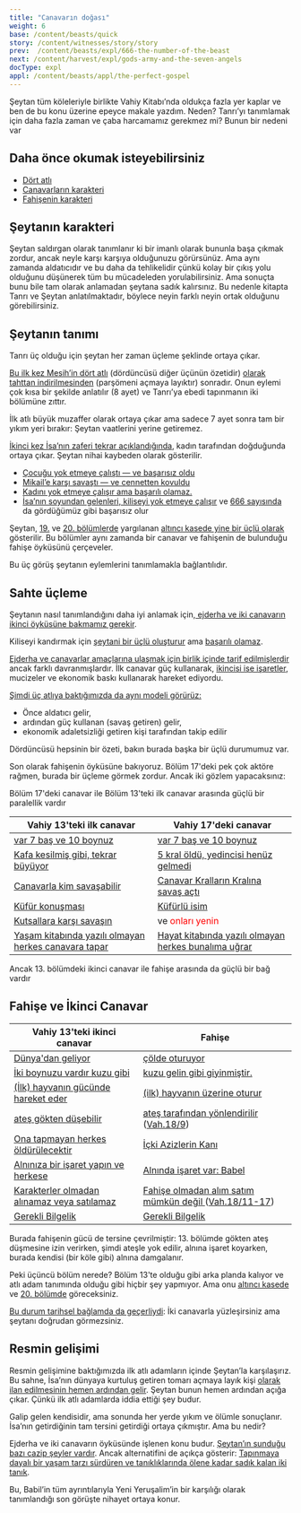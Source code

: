 ```yaml
---
title: "Canavarın doğası"
weight: 6
base: /content/beasts/quick
story: /content/witnesses/story/story
prev:  /content/beasts/expl/666-the-number-of-the-beast
next: /content/harvest/expl/gods-army-and-the-seven-angels
docType: expl
appl: /content/beasts/appl/the-perfect-gospel
---
```


Şeytan tüm köleleriyle birlikte Vahiy Kitabı’nda oldukça fazla yer kaplar ve ben de bu konu üzerine epeyce makale yazdım. Neden? Tanrı’yı tanımlamak için daha fazla zaman ve çaba harcamamız gerekmez mi? Bunun bir nedeni var

## Daha önce okumak isteyebilirsiniz

<a name="f2fd"></a>
- [Dört atlı](/content/seals/expl/the-mystery-of-the-four-horse-men)
- [Canavarların karakteri](/content/beasts/expl/the-nature-of-the-beast-in-the-book-of-revelation)
- [Fahişenin karakteri](/content/harlot/expl/the-character-and-destiny-of-the-harlot)

## Şeytanın karakteri

<a name="904a"></a>
Şeytan saldırgan olarak tanımlanır ki bir imanlı olarak bununla başa çıkmak zordur, ancak neyle karşı karşıya olduğunuzu görürsünüz. Ama aynı zamanda aldatıcıdır ve bu daha da tehlikelidir çünkü kolay bir çıkış yolu olduğunu düşünerek tüm bu mücadeleden yorulabilirsiniz. Ama sonuçta bunu bile tam olarak anlamadan şeytana sadık kalırsınız. Bu nedenle kitapta Tanrı ve Şeytan anlatılmaktadır, böylece neyin farklı neyin ortak olduğunu görebilirsiniz.

## Şeytanın tanımı

<a name="a7a0"></a>
Tanrı üç olduğu için şeytan her zaman üçleme şeklinde ortaya çıkar.

[Bu ilk kez Mesih’in dört atlı](https://www.bibleserver.com/TR/Vahiy5) (dördüncüsü diğer üçünün özetidir) [olarak tahttan indirilmesinden](https://www.bibleserver.com/TR/Vahiy5) (parşömeni açmaya layıktır) sonradır. Onun eylemi çok kısa bir şekilde anlatılır (8 ayet) ve Tanrı’ya ebedi tapınmanın iki bölümüne zıttır.

İlk atlı büyük muzaffer olarak ortaya çıkar ama sadece 7 ayet sonra tam bir yıkım yeri bırakır: Şeytan vaatlerini yerine getiremez.

[İkinci kez İsa’nın zaferi tekrar açıklandığında](https://www.bibleserver.com/TR/Vahiy12), kadın tarafından doğduğunda ortaya çıkar. Şeytan nihai kaybeden olarak gösterilir.

- [Çocuğu yok etmeye çalıştı — ve başarısız oldu](https://www.bibleserver.com/TR/Vahiy12%3A1-6)
- [Mikail’e karşı savaştı — ve cennetten kovuldu](https://www.bibleserver.com/TR/Vahiy12%3A7-12)
- [Kadını yok etmeye çalışır ama başarılı olamaz.](https://www.bibleserver.com/TR/Vahiy12%3A13-17)
- [İsa’nın soyundan gelenleri, kiliseyi yok etmeye çalışır](https://www.bibleserver.com/TR/Vahiy13) ve [666 sayısında ](/content/beasts/expl/666-the-number-of-the-beast)da gördüğümüz gibi başarısız olur

Şeytan, [19.](https://www.bibleserver.com/TR/Vahiy19%3A20) ve [20. bölümlerde](https://www.bibleserver.com/TR/Vahiy20%3A10) yargılanan [altıncı kasede yine bir üçlü olarak ](https://www.bibleserver.com/TR/Vahiy16%3A13)gösterilir. Bu bölümler aynı zamanda bir canavar ve fahişenin de bulunduğu fahişe öyküsünü çerçeveler.

Bu üç görüş şeytanın eylemlerini tanımlamakla bağlantılıdır.

## Sahte üçleme

<a name="1e70"></a>
Şeytanın nasıl tanımlandığını daha iyi anlamak için,[ ejderha ve iki canavarın ikinci öyküsüne bakmamız gerekir](https://www.bibleserver.com/TR/Vahiy13).

Kiliseyi kandırmak için [şeytani bir üçlü oluşturur](/content/beasts/expl/the-nature-of-the-beast-in-the-book-of-revelation#6999) ama [başarılı olamaz](/content/beasts/expl/666-the-number-of-the-beast#9a7b).

[Ejderha ve canavarlar amaçlarına ulaşmak için birlik içinde tarif edilmişlerdir](/content/beasts/expl/the-nature-of-the-beast-in-the-book-of-revelation) ancak farklı davranmışlardır. İlk canavar güç kullanarak, [ikincisi ise işaretler](/content/beasts/expl/the-beasts-and-the-666-in-historical-context), mucizeler ve ekonomik baskı kullanarak hareket ediyordu.

[Şimdi üç atlıya baktığımızda da aynı modeli görürüz:](/content/seals/expl/the-mystery-of-the-four-horse-men)

- Önce aldatıcı gelir,
- ardından güç kullanan (savaş getiren) gelir,
- ekonomik adaletsizliği getiren kişi tarafından takip edilir

Dördüncüsü hepsinin bir özeti, bakın burada başka bir üçlü durumumuz var.

Son olarak fahişenin öyküsüne bakıyoruz. Bölüm 17'deki pek çok aktöre rağmen, burada bir üçleme görmek zordur. Ancak iki gözlem yapacaksınız:

Bölüm 17'deki canavar ile Bölüm 13'teki ilk canavar arasında güçlü bir paralellik vardır

| Vahiy 13'teki ilk canavar | Vahiy 17'deki canavar |
|---------------------------|-----------------------|
| [var 7 baş ve 10 boynuz](https://www.bibleserver.com/TR/Vahiy13%2C1) | [var 7 baş ve 10 boynuz](https://www.bibleserver.com/TR/Vahiy17%2C3) |
| [Kafa kesilmiş gibi, tekrar büyüyor](https://www.bibleserver.com/TR/Vahiy13%2C3) | [5 kral öldü, yedincisi henüz gelmedi](https://www.bibleserver.com/TR/Vahiy17%2C10) |
| [Canavarla kim savaşabilir](https://www.bibleserver.com/TR/Vahiy13%2C4) | [Canavar Kralların Kralına savaş açtı](https://www.bibleserver.com/TR/Vahiy17%2C14) |
| [Küfür konuşması](https://www.bibleserver.com/TR/Vahiy13%2C5-6) | [Küfürlü isim](https://www.bibleserver.com/TR/Vahiy17%2C3) |
| [Kutsallara karşı savaşın](https://www.bibleserver.com/TR/Vahiy13%2C7) | ve <span style="color:red;">onları yenin</span> | [Kuzu'a karşı savaşır (https://www.bibleserver.com/TR/Vahiy17%2C14)</td> ve <span style="color:red;">üstesinden gelir</span> [yok etmeye fahişe ve karşı savaşın](https://www.bibleserver.com/TR/Vahiy17%2C16) |
| [Yaşam kitabında yazılı olmayan herkes canavara tapar](https://www.bibleserver.com/TR/Vahiy13%2C8) | [Hayat kitabında yazılı olmayan herkes bunalıma uğrar](https://www.bibleserver.com/TR/Vahiy17%2C8) |

Ancak 13. bölümdeki ikinci canavar ile fahişe arasında da güçlü bir bağ vardır

## Fahişe ve İkinci Canavar

| Vahiy 13'teki ikinci canavar | Fahişe |
|------------------------------|--------|
| [Dünya'dan geliyor](https://www.bibleserver.com/TR/Vahiy13%2C11) | [çölde oturuyor](https://www.bibleserver.com/TR/Vahiy17%2C3) |
| [İki boynuzu vardır  kuzu gibi](https://www.bibleserver.com/TR/Vahiy13%2C11) | [kuzu gelin gibi giyinmiştir.](https://www.bibleserver.com/TR/Vahiy17%2C4) |
| [(İlk) hayvanın  gücünde hareket eder](https://www.bibleserver.com/TR/Vahiy13%2C12) | [(ilk) hayvanın üzerine oturur](https://www.bibleserver.com/TR/Vahiy17%2C3) |
| [ateş gökten düşebilir](https://www.bibleserver.com/TR/Vahiy13%2C13) | [ateş tarafından yönlendirilir](https://www.bibleserver.com/TR/Vahiy17%2C16) ([Vah.18/9](https://www.bibleserver.com/TR/Vahiy18%2C9)) |
| [Ona tapmayan herkes öldürülecektir](https://www.bibleserver.com/TR/Vahiy13%2C15) | [İçki Azizlerin Kanı](https://www.bibleserver.com/TR/Vahiy17%2C6) |
| [Alnınıza bir işaret yapın ve herkese](https://www.bibleserver.com/TR/Vahiy13%2C16) | [Alnında işaret var: Babel](https://www.bibleserver.com/TR/Vahiy17%2C5) |
| [Karakterler olmadan alınamaz veya satılamaz](https://www.bibleserver.com/TR/Vahiy13%2C17) | [Fahişe olmadan alım satım mümkün değil ](https://www.bibleserver.com/TR/Vahiy18%2C3) ([Vah.18/11-17](https://www.bibleserver.com/TR/Vahiy18%2C11-17)) |
| [Gerekli Bilgelik](https://www.bibleserver.com/TR/Vahiy13%2C18) | [Gerekli Bilgelik](https://www.bibleserver.com/TR/Vahiy17%2C9) |

Burada fahişenin gücü de tersine çevrilmiştir: 13. bölümde gökten ateş düşmesine izin verirken, şimdi ateşle yok edilir, alnına işaret koyarken, burada kendisi (bir köle gibi) alnına damgalanır.

Peki üçüncü bölüm nerede? Bölüm 13'te olduğu gibi arka planda kalıyor ve atlı adam tanımında olduğu gibi hiçbir şey yapmıyor. Ama onu [altıncı kasede](https://www.bibleserver.com/TR/Vahiy16%3A13) ve [20. bölümde](https://www.bibleserver.com/TR/Vahiy20%3A10) göreceksiniz.

[Bu durum tarihsel bağlamda da geçerliydi](/content/beasts/expl/the-beasts-and-the-666-in-historical-context): İki canavarla yüzleşirsiniz ama şeytanı doğrudan görmezsiniz.

## Resmin gelişimi

<a name="5eae"></a>
Resmin gelişimine baktığımızda ilk atlı adamların içinde Şeytan’la karşılaşırız. Bu sahne, İsa’nın dünyaya kurtuluş getiren tomarı açmaya layık kişi [olarak ilan edilmesinin hemen ardından gelir](/content/seals/expl/the-book-with-the-seven-seals). Şeytan bunun hemen ardından açığa çıkar. Çünkü ilk atlı adamlarda iddia ettiği şey budur.

Galip gelen kendisidir, ama sonunda her yerde yıkım ve ölümle sonuçlanır. İsa’nın getirdiğinin tam tersini getirdiği ortaya çıkmıştır. Ama bu nedir?

Ejderha ve iki canavarın öyküsünde işlenen konu budur. [Şeytan’ın sunduğu bazı cazip şeyler vardır](/content/beasts/expl/the-nature-of-the-beast-in-the-book-of-revelation#b8ad). Ancak alternatifini de açıkça gösterir: [Tapınmaya dayalı bir yaşam tarzı sürdüren ve tanıklıklarında ölene kadar sadık kalan iki tanık](/content/witnesses/expl/the-two-witnesses).

Bu, Babil’in tüm ayrıntılarıyla Yeni Yeruşalim’in bir karşılığı olarak tanımlandığı son görüşte nihayet ortaya konur.

